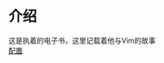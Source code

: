 # 介绍

这是执着的电子书，这里记载着他与Vim的故事  
[配置](https://github.com/dty2/MyNoteBook/blob/69cb0fd4ab6011b55cb1145ffe0b968188e0749c/os/linux/vim/.vimrc)   
